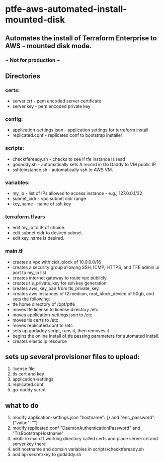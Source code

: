 # ptfe-aws-automated-install-mounted-disk
## Automates the install of Terraform Enterprise to AWS - mounted disk mode.

### ~ Not for production ~

## Directories

### certs:
* server.crt - pem encoded server certificate
* server.key - pem encoded private key

### config:
* application-settings.json - application settings for terraform install
* replicated.conf - replicated conf to bootstrap installer

### scripts:
* checktfeready.sh - checks to see if tfe instance is read
* godaddy.sh - automatically sets A record in Go Daddy to VM public IP
* sshtoinstance.sh - automatically ssh to AWS VM.

### variables:
* my_ip - list of IPs allowed to access instance - e.g., 127.0.0.1/32
* subnet_cidr - vpc subnet cidr range
* key_name - name of ssh key

### terraform.tfvars
* edit my_ip to IP of choice.
* edit subnet cidr to desired subnet.
* edit key_name is desired.

### main.tf
* creates a vpc with cidr_block of 10.0.0.0/16
* creates a security group allowing SSH, ICMP, HTTPS, and TFE admin ui port to my_ip list
* creates internet gateway to route vpc publicly.
* creates tls_private_key for ssh key generation.
* creates aws_key_pair from tls_private_key.
* creates aws instances of t2.medium, root_block_device of 50gb, and sets the following:
* tfe home directory of /opt/ptfe
* moves tfe license to license directory /etc
* moves application-settings.json to /etc
* moves tls certs to /etc
* moves replicated.conf to /etc
* sets up godaddy script, runs it, then removes it.
* begins the online install of tfe passing parameters for automated install.
* creates elastic ip resource

## sets up several provisioner files to upload:
1. license file
2. tls cert and key
3. application-settings
4. replicated.conf
5. go-daddy script

## what to do
1. modify application-settings.json "hostname": {} and "enc_password": {"value": ""}
2. modify replicated.conf "DaemonAuthenticationPassword" and "TlsBootstrapHostname"
3. mkdir in main.tf working directory called certs and place server.crt and server.key there
4. edit hostname and domain variables in scripts/checktfeready.sh
5. add api secret/key to godaddy.sh
